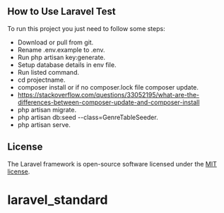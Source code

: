 ## How to Use Laravel Test

To run this project you just need to follow some steps:

- Download or pull from git.
- Rename .env.example to .env.
- Run php artisan key:generate.
- Setup database details in env file.
- Run listed command.
- cd projectname.
- composer install or if no composer.lock file composer update.
- https://stackoverflow.com/questions/33052195/what-are-the-differences-between-composer-update-and-composer-install
- php artisan migrate.
- php artisan db:seed --class=GenreTableSeeder.
- php artisan serve.


## License

The Laravel framework is open-source software licensed under the [MIT license](https://opensource.org/licenses/MIT).
# laravel_standard
